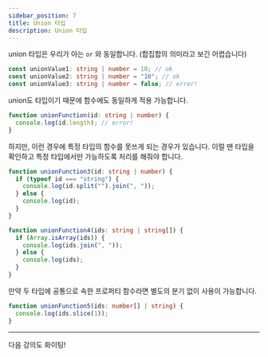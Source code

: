 ```yaml
---
sidebar_position: 7
title: Union 타입
description: Union 타입
---
```


<head>
  <meta name="title" content="Basic 학습 | 기초부터 시작하는 타입스크립트" data-rh="true" />
  <meta name="description" content="Union 타입" data-rh="true" />
  <meta property="og:title" content="Basic 학습 | 기초부터 시작하는 타입스크립트" data-rh="true" />
  <meta property="og:description" content="Union 타입" data-rh="true" />
</head>

union 타입은 우리가 아는 `or` 와 동일합니다. (합집합의 의미라고 보긴 어렵습니다)

```ts
const unionValue1: string | number = 10; // ok
const unionValue2: string | number = "10"; // ok
const unionValue3: string | number = false; // error!
```

union도 타입이기 때문에 함수에도 동일하게 적용 가능합니다.

```ts
function unionFunction(id: string | number) {
  console.log(id.length); // error!
}
```

하지만, 이런 경우에 특정 타입의 함수를 못쓰게 되는 경우가 있습니다.
이럴 땐 타입을 확인하고 특정 타입에서만 가능하도록 처리를 해줘야 합니다.

```ts
function unionFunction3(id: string | number) {
  if (typeof id === "string") {
    console.log(id.split("").join(", "));
  } else {
    console.log(id);
  }
}

function unionFunction4(ids: string | string[]) {
  if (Array.isArray(ids)) {
    console.log(ids.join(", "));
  } else {
    console.log(ids);
  }
}
```

만약 두 타입에 공통으로 속한 프로퍼티 함수라면 별도의 분기 없이 사용이 가능합니다.

```ts
function unionFunction5(ids: number[] | string) {
  console.log(ids.slice(1));
}
```

---

다음 강의도 화이팅!
